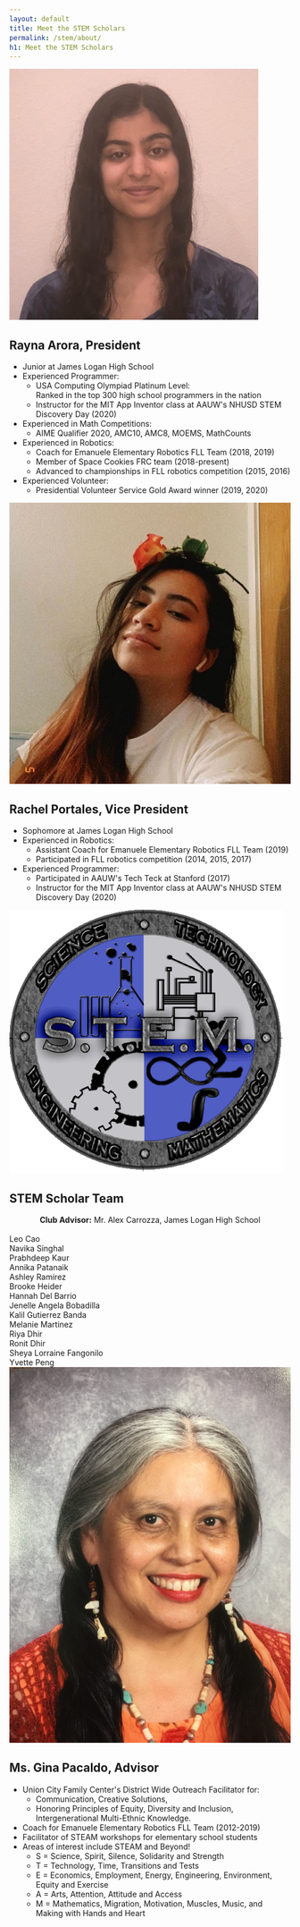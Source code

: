 ```yaml
---
layout: default
title: Meet the STEM Scholars
permalink: /stem/about/
h1: Meet the STEM Scholars
---
```


<sectionpd>
  <img class="sectionpdPicture" src="/images/stem/Rayna.jpg">
<div class="sectionpdContent">

<h2> Rayna Arora, President </h2>
<ul class="aboutl1"> 
<li> Junior at James Logan High School </li>
<li> Experienced Programmer: 
  <ul class="aboutl2">
  <li> USA Computing Olympiad Platinum Level: <br> Ranked in the top 300 high school programmers in the nation </li> 
  <li> Instructor for the MIT App Inventor class at AAUW's NHUSD STEM Discovery Day (2020) </li>
  </ul> </li>
<li> Experienced in Math Competitions:
  <ul class="aboutl2"> 
  <li> AIME Qualifier 2020, AMC10, AMC8, MOEMS, MathCounts </li>
  </ul> </li>
<li> Experienced in Robotics:
  <ul class="aboutl2">
  <li> Coach for Emanuele Elementary Robotics FLL Team (2018, 2019) </li>
  <li> Member of Space Cookies FRC team (2018-present) </li>
  <li> Advanced to championships in FLL robotics competition (2015, 2016) </li>
  </ul> </li>
<li> Experienced Volunteer: 
  <ul class="aboutl2"> 
  <li> Presidential Volunteer Service Gold Award winner (2019, 2020) </li> 
  </ul> </li> 
</ul>
</div>
</sectionpd>


<sectionpd>
    <img class="sectionpdPicture" src="/images/stem/Rachel.jpg">
<div class="sectionpdContent">
    <h2> Rachel Portales, Vice President </h2>

<ul class="aboutl1"> 
<li> Sophomore at James Logan High School </li>
<li> Experienced in Robotics:
  <ul class="aboutl2"> 
  <li> Assistant Coach for Emanuele Elementary Robotics FLL Team (2019) </li>
  <li> Participated in FLL robotics competition (2014, 2015, 2017) </li>
  </ul> </li>
<li> Experienced Programmer: 
  <ul class="aboutl2"> 
  <li> Participated in AAUW's Tech Teck at Stanford (2017) </li>
  <li> Instructor for the MIT App Inventor class at AAUW's NHUSD STEM Discovery Day (2020) </li>
</ul> </li> 
</ul>  
</div>
</sectionpd>


<sectionpd>
    <img class="sectionpdPicture" src="/images/stem/STEMlogo.png">
<div class="sectionpdContent">

<h2> STEM Scholar Team </h2>

<div style="text-align:center"><b>Club Advisor:</b> Mr. Alex Carrozza, James Logan High School </div>
<br>
<div class="row">
  <div>Leo Cao</div>
  <div>Navika Singhal</div>
  <div>Prabhdeep Kaur</div>
  <div>Annika Patanaik</div>
  <div>Ashley Ramirez</div>
  <div>Brooke Heider</div>
  <div>Hannah Del Barrio</div>
  <div>Jenelle Angela Bobadilla</div>
  <div>Kalil Gutierrez Banda</div>
  <div>Melanie Martinez</div>
  <div>Riya Dhir</div>
  <div>Ronit Dhir</div>
  <div>Sheya Lorraine Fangonilo</div>
  <div>Yvette Peng</div>
</div>


</div>
</sectionpd>

<sectionpd>
    <img class="sectionpdPicture" src="/images/stem/Gina.jpg">
<div class="sectionpdContent">

<h2> Ms. Gina Pacaldo, Advisor </h2>
<ul class="aboutl1"> 
<li> Union City Family Center's District Wide Outreach Facilitator for: 
  <ul class="aboutl2">
  <li>Communication, Creative Solutions, </li>
  <li>Honoring Principles of Equity,  Diversity and Inclusion, Intergenerational  Multi-Ethnic Knowledge. </li>
</ul> </li>
<li> Coach for Emanuele Elementary Robotics FLL Team (2012-2019) </li>
<li> Facilitator of STEAM workshops for elementary school students </li>
<li> Areas of interest include STEAM and Beyond!
  <ul class="aboutl2"> 
  <li> S = Science, Spirit, Silence,  Solidarity and Strength </li>
  <li> T = Technology, Time, Transitions and Tests </li>
  <li> E = Economics, Employment, Energy, Engineering, Environment, Equity and Exercise </li>
  <li> A = Arts, Attention, Attitude and Access </li>
  <li> M = Mathematics, Migration, Motivation, Muscles, Music, and Making with Hands and Heart </li>
</ul> </li> 
</ul>


</div>
</sectionpd>
